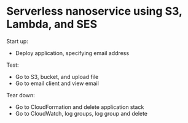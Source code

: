 # Serverless nanoservice using S3, Lambda, and SES  

Start up:  

- Deploy application, specifying email address  

Test:  

- Go to S3, bucket, and upload file  
- Go to email client and view email  

Tear down:  

- Go to CloudFormation and delete application stack  
- Go to CloudWatch, log groups, log group and delete  
